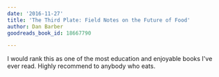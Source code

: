 ```yaml
---
date: '2016-11-27'
title: 'The Third Plate: Field Notes on the Future of Food'
author: Dan Barber
goodreads_book_id: 18667790

---
```

I would rank this as one of the most education and enjoyable books I've ever read. Highly recommend to anybody who eats.
